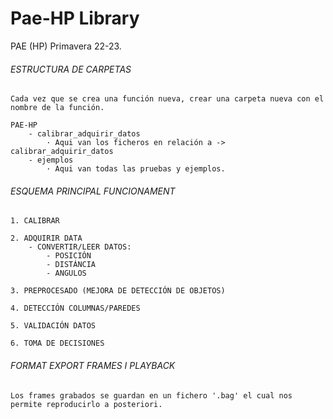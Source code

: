 # Pae-HP Library
PAE (HP) Primavera 22-23.

###### ESTRUCTURA DE CARPETAS ######

    Cada vez que se crea una función nueva, crear una carpeta nueva con el nombre de la función. 

    PAE-HP
        - calibrar_adquirir_datos
            · Aqui van los ficheros en relación a -> calibrar_adquirir_datos
        - ejemplos
            · Aqui van todas las pruebas y ejemplos.

###### ESQUEMA PRINCIPAL FUNCIONAMENT ######

    1. CALIBRAR       
    
    2. ADQUIRIR DATA
        - CONVERTIR/LEER DATOS:
            - POSICIÓN
            - DISTÁNCIA
            - ANGULOS

    3. PREPROCESADO (MEJORA DE DETECCIÓN DE OBJETOS)

    4. DETECCIÓN COLUMNAS/PAREDES

    5. VALIDACIÓN DATOS

    6. TOMA DE DECISIONES


###### FORMAT EXPORT FRAMES I PLAYBACK ######

    Los frames grabados se guardan en un fichero '.bag' el cual nos permite reproducirlo a posteriori.
    
